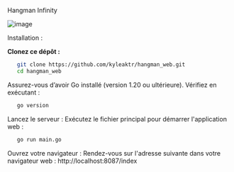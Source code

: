 Hangman Infinity

![image](https://github.com/user-attachments/assets/81158d7f-104d-440d-9363-06a91cb6d661)

Installation : 

**Clonez ce dépôt :**
```bash
   git clone https://github.com/kyleaktr/hangman_web.git
   cd hangman_web
```

Assurez-vous d’avoir Go installé (version 1.20 ou ultérieure).
Vérifiez en exécutant :

```bash
   go version
```

Lancez le serveur :
Exécutez le fichier principal pour démarrer l'application web :

```bash
   go run main.go
```

Ouvrez votre navigateur :
Rendez-vous sur l'adresse suivante dans votre navigateur web :
http://localhost:8087/index









